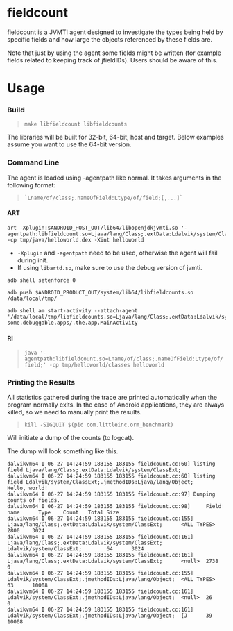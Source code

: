# fieldcount

fieldcount is a JVMTI agent designed to investigate the types being held by specific fields and
how large the objects referenced by these fields are.

Note that just by using the agent some fields might be written (for example fields related to
keeping track of jfieldIDs). Users should be aware of this.

# Usage
### Build
>    `make libfieldcount libfieldcounts`

The libraries will be built for 32-bit, 64-bit, host and target. Below examples
assume you want to use the 64-bit version.

### Command Line

The agent is loaded using -agentpath like normal. It takes arguments in the
following format:
>     `Lname/of/class;.nameOfField:Ltype/of/field;[,...]`

#### ART
```shell
art -Xplugin:$ANDROID_HOST_OUT/lib64/libopenjdkjvmti.so '-agentpath:libfieldcount.so=Ljava/lang/Class;.extData:Ldalvik/system/ClassExt;,Ldalvik/system/ClassExt;.jmethodIDs:Ljava/lang/Object;' -cp tmp/java/helloworld.dex -Xint helloworld
```

* `-Xplugin` and `-agentpath` need to be used, otherwise the agent will fail during init.
* If using `libartd.so`, make sure to use the debug version of jvmti.

```shell
adb shell setenforce 0

adb push $ANDROID_PRODUCT_OUT/system/lib64/libfieldcounts.so /data/local/tmp/

adb shell am start-activity --attach-agent '/data/local/tmp/libfieldcounts.so=Ljava/lang/Class;.extData:Ldalvik/system/ClassExt;,Ldalvik/system/ClassExt;.jmethodIDs:Ljava/lang/Object;' some.debuggable.apps/.the.app.MainActivity
```

#### RI
>    `java '-agentpath:libfieldcount.so=Lname/of/class;.nameOfField:Ltype/of/field;' -cp tmp/helloworld/classes helloworld`

### Printing the Results
All statistics gathered during the trace are printed automatically when the
program normally exits. In the case of Android applications, they are always
killed, so we need to manually print the results.

>    `kill -SIGQUIT $(pid com.littleinc.orm_benchmark)`

Will initiate a dump of the counts (to logcat).

The dump will look something like this.

```
dalvikvm64 I 06-27 14:24:59 183155 183155 fieldcount.cc:60] listing field Ljava/lang/Class;.extData:Ldalvik/system/ClassExt;
dalvikvm64 I 06-27 14:24:59 183155 183155 fieldcount.cc:60] listing field Ldalvik/system/ClassExt;.jmethodIDs:Ljava/lang/Object;
Hello, world!
dalvikvm64 I 06-27 14:24:59 183155 183155 fieldcount.cc:97] Dumping counts of fields.
dalvikvm64 I 06-27 14:24:59 183155 183155 fieldcount.cc:98]     Field name      Type    Count   Total Size
dalvikvm64 I 06-27 14:24:59 183155 183155 fieldcount.cc:155]    Ljava/lang/Class;.extData:Ldalvik/system/ClassExt;      <ALL TYPES>     2800    3024
dalvikvm64 I 06-27 14:24:59 183155 183155 fieldcount.cc:161]    Ljava/lang/Class;.extData:Ldalvik/system/ClassExt;      Ldalvik/system/ClassExt;        64      3024
dalvikvm64 I 06-27 14:24:59 183155 183155 fieldcount.cc:161]    Ljava/lang/Class;.extData:Ldalvik/system/ClassExt;      <null>  2738    0
dalvikvm64 I 06-27 14:24:59 183155 183155 fieldcount.cc:155]    Ldalvik/system/ClassExt;.jmethodIDs:Ljava/lang/Object;  <ALL TYPES>     63      10008
dalvikvm64 I 06-27 14:24:59 183155 183155 fieldcount.cc:161]    Ldalvik/system/ClassExt;.jmethodIDs:Ljava/lang/Object;  <null>  26      0
dalvikvm64 I 06-27 14:24:59 183155 183155 fieldcount.cc:161]    Ldalvik/system/ClassExt;.jmethodIDs:Ljava/lang/Object;  [J      39      10008
```